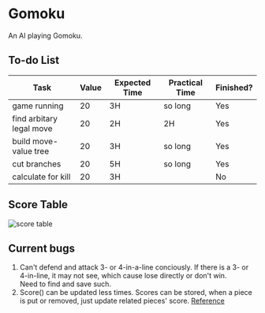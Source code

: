 # Gomoku

An AI playing Gomoku.

## To-do List

Task|Value|Expected Time|Practical Time|Finished?|
----|-----|-------------|--------------|---------|
game running|20|3H|so long|Yes|
find arbitary legal move|20|2H|2H|Yes|
build move-value tree|20|3H|so long|Yes|
cut branches|20|5H|so long|Yes
calculate for kill|20|3H||No|

## Score Table  

![score table](\score_table.jpg)

## Current bugs

1. Can't defend and attack 3- or 4-in-a-line conciously. If there is a 3- or 4-in-line, it may not see, which cause lose directly or don't win.   
  Need to find and save such.
2. Score() can be updated less times. Scores can be stored, when a piece is put or removed, just update related pieces' score. [Reference](https://github.com/lihongxun945/myblog/issues/19)
